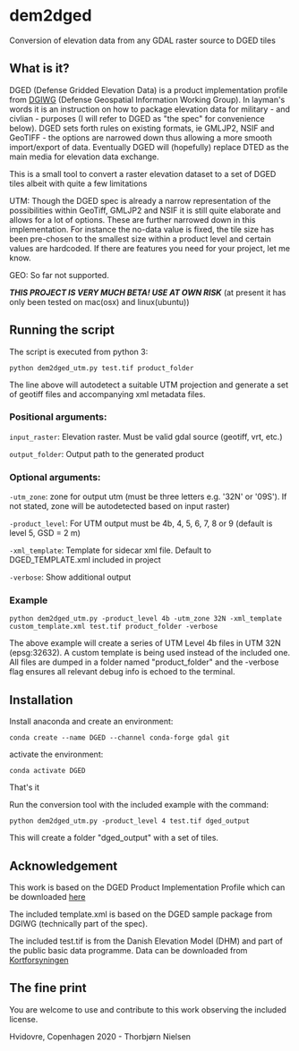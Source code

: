 # dem2dged

Conversion of elevation data from any GDAL raster source to DGED tiles
## What is it?

DGED (Defense Gridded Elevation Data) is a product implementation profile from [DGIWG](https://www.dgiwg.org/dgiwg/) (Defense Geospatial Information Working Group). In layman's words it is an instruction on how to package elevation data for military - and civlian - purposes (I will refer to DGED as "the spec" for convenience below). DGED sets forth rules on existing formats, ie GMLJP2, NSIF and GeoTIFF - the options are narrowed down thus allowing a more smooth import/export of data. Eventually DGED will (hopefully) replace DTED as the main media for elevation data exchange.

This is a small tool to convert a raster elevation dataset to a set of DGED tiles albeit with quite a few limitations

UTM: Though the DGED spec is already a narrow representation of the possibilities within GeoTiff, GMLJP2 and NSIF it is still quite elaborate and allows for a lot of options. These are further narrowed down in this implementation. For instance the no-data value is fixed, the tile size has been pre-chosen to the smallest size within a product level and certain values are hardcoded. If there are features you need for your project, let me know.

GEO: So far not supported.

**_THIS PROJECT IS VERY MUCH BETA! USE AT OWN RISK_**
(at present it has only been tested on mac(osx) and linux(ubuntu))

## Running the script

The script is executed from python 3:

```
python dem2dged_utm.py test.tif product_folder
```

The line above will autodetect a suitable UTM projection and generate a set of geotiff files and accompanying xml metadata files.


### Positional arguments:

`input_raster`: Elevation raster. Must be valid gdal source (geotiff, vrt, etc.)

`output_folder`: Output path to the generated product

### Optional arguments:
`-utm_zone`: zone for output utm (must be three letters e.g. '32N' or '09S'). If not stated, zone will be autodetected based on input raster)

`-product_level`: For UTM output must be 4b, 4, 5, 6, 7, 8 or 9 (default is level 5, GSD = 2 m)

`-xml_template`: Template for sidecar xml file. Default to DGED_TEMPLATE.xml included in project

`-verbose`: Show additional output

### Example

```
python dem2dged_utm.py -product_level 4b -utm_zone 32N -xml_template custom_template.xml test.tif product_folder -verbose
```
The above example will create a series of UTM Level 4b files in UTM 32N (epsg:32632). A custom template is being used instead of the included one. All files are dumped in a folder named "product_folder" and the -verbose flag ensures all relevant debug info is echoed to the terminal.


## Installation

Install anaconda and create an environment:

```
conda create --name DGED --channel conda-forge gdal git
```

activate the environment:
```
conda activate DGED
```

That's it

Run the conversion tool with the included example with the command:

```
python dem2dged_utm.py -product_level 4 test.tif dged_output
```

This will create a folder "dged_output" with a set of tiles.

## Acknowledgement

This work is based on the DGED Product Implementation Profile which can be downloaded [here](https://www.dgiwg.org/dgiwg/htm/documents/standards_implementation_profiles.htm)

The included template.xml is based on the DGED sample package from DGIWG (technically part of the spec).

The included test.tif is from the Danish Elevation Model (DHM) and part of the public basic data programme. Data can be downloaded from [Kortforsyningen](https://download.kortforsyningen.dk)

## The fine print

You are welcome to use and contribute to this work observing the included license.

Hvidovre, Copenhagen 2020 - Thorbjørn Nielsen
